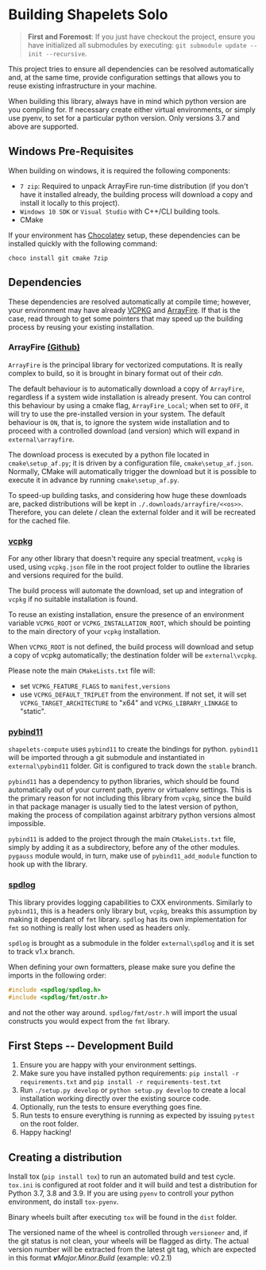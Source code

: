 # Building Shapelets Solo

> **First and Foremost**: If you just have checkout the project, ensure you have initialized all submodules by executing: ```git submodule update --init --recursive```.

This project tries to ensure all dependencies can be resolved automatically and, at the same time, provide configuration settings that allows you to reuse existing infrastructure in your machine.

When building this library, always have in mind which python version are you compiling for.  If necessary create either virtual environments, or simply use pyenv, to set for a particular python version.  Only versions 3.7 and above are supported.

## Windows Pre-Requisites
When building on windows, it is required the following components:

- `7 zip`: Required to unpack ArrayFire run-time distribution (if you don't have it installed already, the building process will download a copy and install it locally to this project).  
- `Windows 10 SDK` or `Visual Studio` with C++/CLI building tools.  
- CMake

If your environment has [Chocolatey](https://chocolatey.org/) setup, these dependencies can be installed quickly with the following command:

``` 
choco install git cmake 7zip
```

## Dependencies

These dependencies are resolved automatically at compile time; however, your environment may have already [VCPKG](https://github.com/microsoft/vcpkg) and [ArrayFire](https://arrayfire.com/).  If that is the case, read through to get some pointers that may speed up the building process by reusing your existing installation.

### ArrayFire [(Github)](https://github.com/arrayfire/arrayfire)
`ArrayFire` is the principal library for vectorized computations.  It is really complex to build, so it is brought in binary format out of their _cdn_.

The default behaviour is to automatically download a copy of `ArrayFire`, regardless if a system wide installation is already present.  You can control this behaviour by using a cmake flag, `ArrayFire_Local`; when set to `OFF`, it will try to use the pre-installed version in your system.  The default behaviour is `ON`, that is, to ignore the system wide installation and to proceed with a controlled download (and version) which will expand in `external\arrayfire`.

The download process is executed by a python file located in `cmake\setup_af.py`; it is driven by a configuration file, `cmake\setup_af.json`.  Normally, CMake will automatically trigger the download but it is possible to execute it in advance by running `cmake\setup_af.py`.  

To speed-up building tasks, and considering how huge these downloads are, packed distributions will be kept in `./.downloads/arrayfire/<<os>>`.  Therefore, you can delete / clean the external folder and it will be recreated for the cached file.

### [vcpkg](https://github.com/Microsoft/vcpkg)
For any other library that doesn't require any special treatment, `vcpkg` is used, using `vcpkg.json` file in the root project folder to outline the libraries and versions required for the build.  

The build process will automate the download, set up and integration of `vcpkg` if no suitable installation is found.  

To reuse an existing installation, ensure the presence of an environment variable `VCPKG_ROOT` or `VCPKG_INSTALLATION_ROOT`, which should be pointing to the main directory of your `vcpkg` installation. 

When `VCPKG_ROOT` is not defined, the build process will download and setup a copy of vcpkg automatically; the destination folder will be `external\vcpkg`.  

Please note the main `CMakeLists.txt` file will:

* set `VCPKG_FEATURE_FLAGS` to `manifest,versions`
* use `VCPKG_DEFAULT_TRIPLET` from the environment.  If not set, it will set `VCPKG_TARGET_ARCHITECTURE` to "x64" and `VCPKG_LIBRARY_LINKAGE` to "static".


### [pybind11](https://github.com/pybind/pybind11)
`shapelets-compute` uses `pybind11` to create the bindings for python.  `pybind11` will be imported through a git submodule and instantiated in `external\pybind11` folder.  Git is configured to track down the `stable` branch.

`pybind11` has a dependency to python libraries, which should be found automatically out of your current path, pyenv or virtualenv settings.  This is the primary reason for not including this library from `vcpkg`, since the build in that package manager is usually tied to the latest version of python, making the process of compilation against arbitrary python versions almost impossible.

`pybind11` is added to the project through the main `CMakeLists.txt` file, simply by adding it as a subdirectory, before any of the other modules.  `pygauss` module would, in turn, make use of `pybind11_add_module` function to hook up with the library.


### [spdlog](https://github.com/gabime/spdlog)
This library provides logging capabilities to CXX environments.  Similarly to `pybind11`, this is a headers only library but, `vcpkg`, breaks this assumption by making it dependant of `fmt` library.  `spdlog` has its own implementation for `fmt` so nothing is really lost when used as headers only.

`spdlog` is brought as a submodule in the folder `external\spdlog` and it is set to track v1.x branch.

When defining your own formatters, please make sure you define the imports in the following order:

```c++
#include <spdlog/spdlog.h>
#include <spdlog/fmt/ostr.h>
```

and not the other way around.  `spdlog/fmt/ostr.h` will import the usual constructs you would expect from the `fmt` library.

## First Steps -- Development Build
1. Ensure you are happy with your environment settings.
2. Make sure you have installed python requirements: ```pip install -r requirements.txt``` and ```pip install -r requirements-test.txt```
3. Run ```./setup.py develop``` or ```python setup.py develop``` to create a local installation working directly over the existing source code.
4. Optionally, run the tests to ensure everything goes fine.
5. Run tests to ensure everything is running as expected by issuing ```pytest``` on the root folder.
6. Happy hacking!

## Creating a distribution
Install tox (```pip install tox```) to run an automated build and test cycle.  ```tox.ini``` is configured at root folder and it will build and test a distribution for Python 3.7, 3.8 and 3.9.  If you are using ```pyenv``` to controll your python environment, do install ```tox-pyenv```.

Binary wheels built after executing ```tox``` will be found in the ```dist``` folder.  

The versioned name of the wheel is controlled through ```versioneer``` and, if the git status is not clean, your wheels will be flagged as dirty.  The actual version number will be extracted from the latest git tag, which are expected in this format _**v**Major.Minor.Build_ (example: v0.2.1)

